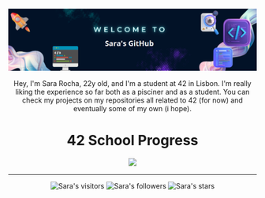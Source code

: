 <p align="center">
<img src="https://raw.githubusercontent.com/SaraIMRocha/SaraIMRocha/main/img/temp.png" width="700px">

<p align="center">
Hey, I'm Sara Rocha, 22y old, and I'm a student at 42 in Lisbon. I'm really liking the experience so far both as a pisciner and as a student. You can check my projects on my repositories all related to 42 (for now) and eventually some of my own (i hope).

<h1 style="text-align:center;">42 School Progress</h1>

<div align="center">
<img src="https://badge42.vercel.app/api/v2/cldc0ngl400160fmg25hnkkdb/stats?cursusId=21&coalitionId=112"](https://github.com/JaeSeoKim/badge42)
</div>

---  
  
<p align="center">
<img alt="Sara's visitors" src="https://komarev.com/ghpvc/?username=SaraIMRocha&color=blue&style=flat&label=visitors" />
<img alt="Sara's followers" src="https://img.shields.io/github/followers/SaraIMRocha?color=blue" />
<img alt="Sara's stars" src="https://img.shields.io/github/stars/SaraIMRocha?color=blue" />
</p>
